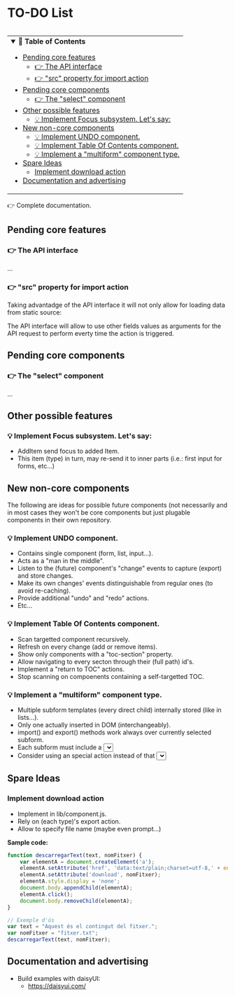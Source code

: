 
TO-DO List
==========

<!-- Table of Contents {{{ -->

<table align="right"><tr><td>
<details open>
<summary>
<strong>📖 Table of Contents</strong>
</summary>

<!-- vim-markdown-toc GitLab -->

* [Pending core features](#pending-core-features)
    * [👉 The API interface](#-the-api-interface)
    * [👉 "src" property for import action](#-src-property-for-import-action)
* [Pending core components](#pending-core-components)
    * [👉 The "select" component](#-the-select-component)
* [Other possible features](#other-possible-features)
    * [💡 Implement Focus subsystem. Let's say:](#-implement-focus-subsystem-lets-say)
* [New non-core components](#new-non-core-components)
    * [💡 Implement UNDO component.](#-implement-undo-component)
    * [💡 Implement Table Of Contents component.](#-implement-table-of-contents-component)
    * [💡 Implement a "multiform" component type.](#-implement-a-multiform-component-type)
* [Spare Ideas](#spare-ideas)
    * [Implement download action](#implement-download-action)
* [Documentation and advertising](#documentation-and-advertising)

<!-- vim-markdown-toc -->

</details>
</td></tr></table>

<!-- }}} -->


  👉 Complete documentation.

Pending core features
---------------------

### 👉 The API interface

...


### 👉 "src" property for import action

Taking advantadge of the API interface it will not only allow for loading data
from static source:

The API interface will allow to use other fields values as arguments for the
API request to perform everty time the action is triggered.


Pending core components
-----------------------

### 👉 The "select" component

...


Other possible features
-----------------------

### 💡 Implement Focus subsystem. Let's say:
  - AddItem send focus to added Item.
  - This item (type) in turn, may re-send it to inner parts (i.e.: first
    input for forms, etc...)


New non-core components
-----------------------

The following are ideas for possible future components (not necessarily and in
most cases they won't be core components but just plugable components in their
own repository.

### 💡 Implement UNDO component.
  - Contains single component (form, list, input...).
  - Acts as a "man in the middle".
  - Listen to the (future) component's "change" events to capture (export)
    and store changes.
  - Make its own changes' events distinguishable from regular ones (to avoid
    re-caching).
  - Provide additional "undo" and "redo" actions.
  - Etc...

### 💡 Implement Table Of Contents component.
  - Scan targetted component recursively.
  - Refresh on every change (add or remove items).
  - Show only components with a "toc-section" property.
  - Allow navigating to every secton through their (full path) id's.
  - Implement a "return to TOC" actions.
  - Stop scanning on compoenents containing a self-targetted TOC.

### 💡 Implement a "multiform" component type.
  - Multiple subform templates (every direct child) internally stored (like
    in lists...).
  - Only one actually inserted in DOM (interchangeably).
  - import() and export() methods work always over currently selected subform.
  - Each subform must include a <select> (or any other input smart type) tag
    whose name should match some "selector" field in the options object
    passed to mulitform component (data-smark property) and whose value
    should decide wich template is actually used (making imports and exports
    consistent thanks to this field).
  - Consider using an special action instead of that <select> tag so that it
    can freely placed inside or outside multiform component subtemplates (in
    this case, the "selector" field sholuld be maintained "maically" by
    compoenent's internals).



Spare Ideas
-----------

### Implement download action

  * Implement in lib/component.js.
  * Rely on (each type)'s export action.
  * Allow to specify file name (maybe even prompt...)


**Sample code:**

```javascript
function descarregarText(text, nomFitxer) {
    var elementA = document.createElement('a');
    elementA.setAttribute('href', 'data:text/plain;charset=utf-8,' + encodeURIComponent(text));
    elementA.setAttribute('download', nomFitxer);
    elementA.style.display = 'none';
    document.body.appendChild(elementA);
    elementA.click();
    document.body.removeChild(elementA);
}

// Exemple d'ús
var text = "Aquest és el contingut del fitxer.";
var nomFitxer = "fitxer.txt";
descarregarText(text, nomFitxer);
```

Documentation and advertising
-----------------------------

  * Build examples with daisyUI:
    - https://daisyui.com/

